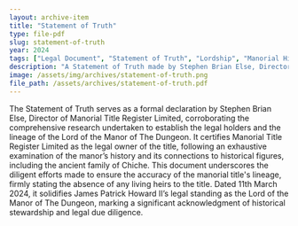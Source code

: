 ```yaml
---
layout: archive-item
title: "Statement of Truth"
type: file-pdf
slug: statement-of-truth
year: 2024
tags: ["Legal Document", "Statement of Truth", "Lordship", "Manorial History"]
description: "A Statement of Truth made by Stephen Brian Else, Director of Manorial Title Register Limited, in support of the research into the legal holders and history of the Lord of the Manor of The Dungeon. This document, dated 11th March 2024, confirms Manorial Title Register Limited's legal ownership of the hereditary incorporeal possessory title and provides a detailed account of the manor's historical lineage, including its association with the ancient family of Chiche. The statement affirms the thorough research conducted and the belief in the accuracy of the lineage of title holders, concluding there is no living heir to the manorial title."
image: /assets/img/archives/statement-of-truth.png
file_path: /assets/archives/statement-of-truth.pdf
---
```


The Statement of Truth serves as a formal declaration by Stephen Brian Else, Director of Manorial Title Register Limited, corroborating the comprehensive research undertaken to establish the legal holders and the lineage of the Lord of the Manor of The Dungeon. It certifies Manorial Title Register Limited as the legal owner of the title, following an exhaustive examination of the manor’s history and its connections to historical figures, including the ancient family of Chiche. This document underscores the diligent efforts made to ensure the accuracy of the manorial title's lineage, firmly stating the absence of any living heirs to the title. Dated 11th March 2024, it solidifies James Patrick Howard II’s legal standing as the Lord of the Manor of The Dungeon, marking a significant acknowledgment of historical stewardship and legal due diligence.
